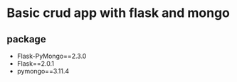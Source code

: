 # Basic crud app with flask and mongo
## package
- Flask-PyMongo==2.3.0
- Flask==2.0.1
- pymongo==3.11.4
